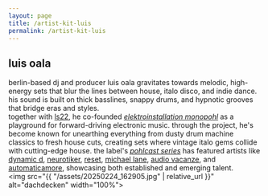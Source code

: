 ```yaml
---
layout: page
title: /artist-kit-luis
permalink: /artist-kit-luis
---
```

## luis oala
berlin-based dj and producer luis oala gravitates towards melodic, high-energy sets that blur the lines between house, italo disco, and indie dance. his sound is built on thick basslines, snappy drums, and hypnotic grooves that bridge eras and styles.
<br>
together with [ls22](https://www.instagram.com/ls22_bln), he co-founded [*elektroinstallation monopohl*](https://www.instagram.com/monopohlisten) as a playground for forward-driving electronic music. through the project, he's become known for unearthing everything from dusty drum machine classics to fresh house cuts, creating sets where vintage italo gems collide with cutting-edge house. the label's [*pohlcast series*](https://soundcloud.com/monopohlisten/sets/pohlcast-series) has featured artists like [dynamic d](https://soundcloud.com/dennis-vd-berg), [neurotiker](https://www.instagram.com/neurotiker_music), [reset](https://www.instagram.com/reset.musicc), [michael lane](https://www.instagram.com/michaellane87), [audio vacanze](https://soundcloud.com/pcl), and [automaticamore](https://soundcloud.com/automatic-amore), showcasing both established and emerging talent.
<br>
<img src="{{ "/assets/20250224_162905.jpg" | relative_url }}" alt="dachdecken" width="100%">
